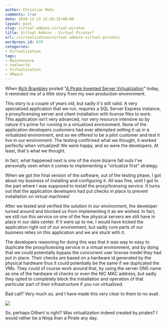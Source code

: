 ```yaml
---
author: Christian Mohn
comments: true
date: 2010-12-23 22:20:15+00:00
layout: post
slug: virtual-admins-virtual-pirates
title: Virtual Admins - Virtual Pirates?
url: /virtualization/virtual-admins-virtual-pirates/
wordpress_id: 678
categories:
- Virtualization
tags:
- Maintenance
- realworld
- Virtualization
- VMware
---
```


When [Rich Brambley](http://twitter.com/rbrambley) posted "[A Pirate Invented Server Virtualization](http://vmetc.com/2010/12/23/a-pirate-invented-server-virtualization/?utm_source=feedburner&utm_medium=feed&utm_campaign=Feed%3A+vmetc+%28VM+%2FETC%29)" today, it reminded me of a little story from my own production environment.

This story is a couple of years old, but sadly it's still valid. A very specialized application that we run, requires a SQL Server Express instance, a proxy/licensing server and client installation with license files to work. This application isn't very advanced, nor very resource intensive so by nature it's prime for running in a virtualized environment. None of the application developers customers had ever attempted setting it up in a virtualized environment, and so we offered to be a pilot customer and test it live in our environment. The testing confirmed what we thought, it worked perfectly when virtualized! We were happy, and so were the developers. At least, that's what we thought.

In fact, what happened next is one of the more bizarre fall outs I've personally seen when it comes to implementing a "virtualize first" strategy. 

When we got the final version of the software, out of the testing phase, I got about my business of installing and configuring it. All was fine, until I got to the part where I was supposed to install the proxy/licensing service. It turns out that the application developers had put checks in place to prevent installation on virtual machines!

After we tested and verified the solution in our environment, the developer turned around and blocked us from implementing it as we wished. In fact, we still run this service on one of the few physical servers we still have in place in our data center. If it were up to me, I would have kicked the application right out of our environment, but sadly core parts of our business relies on this application and we are stuck with it.

The developers reasoning for doing this was that it was way to easy to duplicate the proxy/licensing service in a virtual environment, and by doing that we could potentially bypass the concurrent user license model they had put in place. Their checks are based on a hardware id generated by the physical hardware thus it could potentially be the same if we duplicated the VMs. They could of course work around that, by using the server DNS name as one of the hardware id checks or even the NIC MAC address, but sadly they opted to completely block the installation and operation of that particular part of their infrastructure if you run virtualized.

Bad call? Very much so, and I have made this very clear to them to no avail. 

[![](/img/108768.strip_-300x93.gif)](/img/108768.strip_.gif)

So, perhaps Dilbert is right? Was virtualization indeed created by pirates? I would rather be a Ninja than a Pirate any day.
